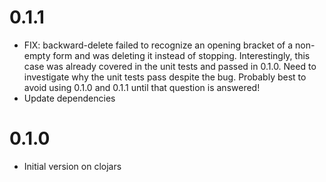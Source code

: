 # 0.1.1
* FIX: backward-delete failed to recognize an opening bracket of a non-empty form and was deleting it instead of stopping. Interestingly, this case was already covered in the unit tests and passed in 0.1.0. Need to investigate why the unit tests pass despite the bug. Probably best to avoid using 0.1.0 and 0.1.1 until that question is answered!
* Update dependencies

# 0.1.0
* Initial version on clojars
